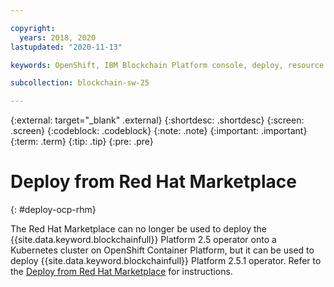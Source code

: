 ```yaml
---

copyright:
  years: 2018, 2020
lastupdated: "2020-11-13"

keywords: OpenShift, IBM Blockchain Platform console, deploy, resource requirements, storage, parameters, Red Hat Marketplace, subscription, operators

subcollection: blockchain-sw-25

---
```


{:external: target="_blank" .external}
{:shortdesc: .shortdesc}
{:screen: .screen}
{:codeblock: .codeblock}
{:note: .note}
{:important: .important}
{:term: .term}
{:tip: .tip}
{:pre: .pre}

# Deploy from Red Hat Marketplace
{: #deploy-ocp-rhm}

The Red Hat Marketplace can no longer be used to deploy the {{site.data.keyword.blockchainfull}} Platform 2.5 operator onto a Kubernetes cluster on OpenShift Container Platform, but it can be used to deploy {{site.data.keyword.blockchainfull}} Platform 2.5.1 operator. Refer to the [Deploy from Red Hat Marketplace](https://cloud.ibm.com/docs/blockchain-sw-251?topic=blockchain-sw-251-deploy-ocp-rhm) for instructions.

